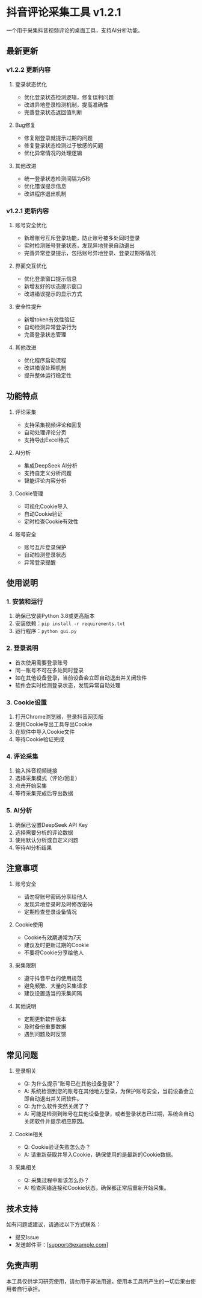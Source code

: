 # 抖音评论采集工具 v1.2.1

一个用于采集抖音视频评论的桌面工具，支持AI分析功能。

## 最新更新

### v1.2.2 更新内容
1. 登录状态优化
   - 优化登录状态检测逻辑，修复误判问题
   - 改进异地登录检测机制，提高准确性
   - 完善登录状态返回值判断

2. Bug修复
   - 修复刚登录就提示过期的问题
   - 修复登录状态检测过于敏感的问题
   - 优化异常情况的处理逻辑

3. 其他改进
   - 统一登录状态检测间隔为5秒
   - 优化错误提示信息
   - 改进程序退出机制

### v1.2.1 更新内容
1. 账号安全优化
   - 新增账号互斥登录功能，防止账号被多处同时登录
   - 实时检测账号登录状态，发现异地登录自动退出
   - 完善异常登录提示，包括账号异地登录、登录过期等情况

2. 界面交互优化
   - 优化登录窗口提示信息
   - 新增友好的状态提示窗口
   - 改进错误提示的显示方式

3. 安全性提升
   - 新增token有效性验证
   - 自动检测异常登录行为
   - 完善登录状态管理

4. 其他改进
   - 优化程序启动流程
   - 改进错误处理机制
   - 提升整体运行稳定性

## 功能特点

1. 评论采集
   - 支持采集视频评论和回复
   - 自动处理评论分页
   - 支持导出Excel格式

2. AI分析
   - 集成DeepSeek AI分析
   - 支持自定义分析问题
   - 智能评论内容分析

3. Cookie管理
   - 可视化Cookie导入
   - 自动Cookie验证
   - 定时检查Cookie有效性

4. 账号安全
   - 账号互斥登录保护
   - 自动检测登录状态
   - 异常登录提醒

## 使用说明

### 1. 安装和运行
1. 确保已安装Python 3.8或更高版本
2. 安装依赖：`pip install -r requirements.txt`
3. 运行程序：`python gui.py`

### 2. 登录说明
- 首次使用需要登录账号
- 同一账号不可在多处同时登录
- 如在其他设备登录，当前设备会立即自动退出并关闭软件
- 软件会实时检测登录状态，发现异常自动处理

### 3. Cookie设置
1. 打开Chrome浏览器，登录抖音网页版
2. 使用Cookie导出工具导出Cookie
3. 在软件中导入Cookie文件
4. 等待Cookie验证完成

### 4. 评论采集
1. 输入抖音视频链接
2. 选择采集模式（评论/回复）
3. 点击开始采集
4. 等待采集完成后导出数据

### 5. AI分析
1. 确保已设置DeepSeek API Key
2. 选择需要分析的评论数据
3. 使用默认分析或自定义问题
4. 等待AI分析结果

## 注意事项

1. 账号安全
   - 请勿将账号密码分享给他人
   - 发现异地登录时及时修改密码
   - 定期检查登录设备情况

2. Cookie使用
   - Cookie有效期通常为7天
   - 建议及时更新过期的Cookie
   - 不要将Cookie分享给他人

3. 采集限制
   - 遵守抖音平台的使用规范
   - 避免频繁、大量的采集请求
   - 建议设置适当的采集间隔

4. 其他说明
   - 定期更新软件版本
   - 及时备份重要数据
   - 遇到问题及时反馈

## 常见问题

1. 登录相关
   - Q: 为什么提示"账号已在其他设备登录"？
   - A: 系统检测到您的账号在其他地方登录，为保护账号安全，当前设备会立即自动退出并关闭软件。
   - Q: 为什么软件突然关闭了？
   - A: 可能是检测到账号在其他设备登录，或者登录状态已过期，系统会自动关闭软件并提示相应原因。

2. Cookie相关
   - Q: Cookie验证失败怎么办？
   - A: 请重新获取并导入Cookie，确保使用的是最新的Cookie数据。

3. 采集相关
   - Q: 采集过程中断该怎么办？
   - A: 检查网络连接和Cookie状态，确保都正常后重新开始采集。

## 技术支持

如有问题或建议，请通过以下方式联系：
- 提交Issue
- 发送邮件至：[support@example.com]

## 免责声明

本工具仅供学习研究使用，请勿用于非法用途。使用本工具所产生的一切后果由使用者自行承担。
